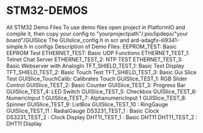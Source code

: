 # STM32-DEMOS
All STM32 Demo Files
To use demo files open project in PlatformIO and compile it, then copy your config to "yourprojectpath"/.pio/lipdeps/"your board"/GUISlice
The GUIslice_config.h in scr and ard-adagfx-ili9341-simple.h in configs
Description of Demo FIles:
EEPROM_TEST: Basic EEPROM Test
ETHERNET_TEST: Basic UDP Functions
ETHERNET_TEST_1: Telnet Chat Server
ETHERNET_TEST_2: NTP TEST
ETHERNET_TEST_3: Basic Webserver with AnalogIn
TFT_SHIELD_TEST_1: Basic Text Display
TFT_SHIELD_TEST_2: Basic Touch Test
TFT_SHIELD_TEST_3: Basic Gui Slice Test
GUISlice_TouchCalib: Calibrates Touch
GUISlice_TEST_1: RGB Slider Control
GUISlice_TEST_2: Basic Counter
GUISlice_TEST_3: Progress Bar
GUISlice_TEST_4: LED Switch
GUISlice_TEST_5: Checkbox
GUISlice_TEST_6: NumericInput 1
GUISlice_TEST_7: AlphanumericInput 1
GUISlice_TEST_8: Spinner
GUISlice_TEST_9: ListBox
GUISlice_TEST_10 : RingGauge
GUISlice_TEST_11 : RadialGauge
DS3231_TEST_1    : Basic Clock
DS3231_TEST_2    : Clock Display
DHT11_TEST_1     : Basic DHT11
DHT11_TEST_2     : DHT11 Display